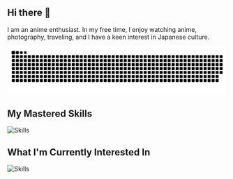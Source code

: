 ## Hi there 👋

I am an anime enthusiast. In my free time, I enjoy watching anime, photography, traveling, and I have a keen interest in Japanese culture.

![GitHub Snake](https://raw.githubusercontent.com/Mattia022/Mattia022/output/snake.svg)

## My Mastered Skills

![Skills](https://skillicons.dev/icons?i=ps,pr)

## What I'm Currently Interested In

![Skills](https://skillicons.dev/icons?i=python)
